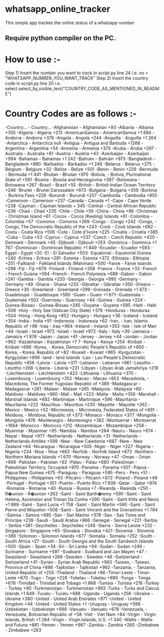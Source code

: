 # whatsapp_online_tracker
This simple app trackes the online status of a whatsapp number

## Require python compiler on the PC.

# How to use :-

Step 1) Insert the number you want to track in script.py line 24 i.e. no = "WHATSAPP_NUMBER_YOU_WANT_TRACK"
Step 2) Insert the country code in script.py line 20 i.e. select.select_by_visible_text("COUNTRY_CODE_AS_MENTIONED_IN_README")


# Country Codes are as follows :-

-Country... - Country...
-Afghanistan - Afghanistan +93
-Albania - Albania +355
-Algeria - Algeria +213
-AmericanSamoa - AmericanSamoa +1 684
-Andorra - Andorra +376
-Angola - Angola +244
-Anguilla - Anguilla +1 264
-Antarctica - Antarctica null
-Antigua - Antigua and Barbuda +1268
-Argentina - Argentina +54
-Armenia - Armenia +374
-Aruba - Aruba +297
-Australia - Australia +61
-Austria - Austria +43
-Azerbaijan - Azerbaijan +994
-Bahamas - Bahamas +1 242
-Bahrain - Bahrain +973
-Bangladesh - Bangladesh +880
-Barbados - Barbados +1 246
-Belarus - Belarus +375
-Belgium - Belgium +32
-Belize - Belize +501
-Benin - Benin +229
-Bermuda - Bermuda +1 441
-Bhutan - Bhutan +975
-Bolivia, - Bolivia, Plurinational State of +591
-Bosnia - Bosnia and Herzegovina +387
-Botswana - Botswana +267
-Brazil - Brazil +55
-British - British Indian Ocean Territory +246
-Brunei - Brunei Darussalam +673
-Bulgaria - Bulgaria +359
-Burkina - Burkina Faso +226
-Burundi - Burundi +257
-Cambodia - Cambodia +855
-Cameroon - Cameroon +237
-Canada - Canada +1
-Cape - Cape Verde +238
-Cayman - Cayman Islands + 345
-Central - Central African Republic +236
-Chad - Chad +235
-Chile - Chile +56
-China - China +86
-Christmas - Christmas Island +61
-Cocos - Cocos (Keeling) Islands +61
-Colombia - Colombia +57
-Comoros - Comoros +269
-Congo - Congo +242
-Congo, - Congo, The Democratic Republic of the +243
-Cook - Cook Islands +682
-Costa - Costa Rica +506
-Cote - Cote d'Ivoire +225
-Croatia - Croatia +385
-Cuba - Cuba +53
-Cyprus - Cyprus +537
-Czech - Czech Republic +420
-Denmark - Denmark +45
-Djibouti - Djibouti +253
-Dominica - Dominica +1 767
-Dominican - Dominican Republic +1 849
-Ecuador - Ecuador +593
-Egypt - Egypt +20
-El - El Salvador +503
-Equatorial - Equatorial Guinea +240
-Eritrea - Eritrea +291
-Estonia - Estonia +372
-Ethiopia - Ethiopia +251
-Falkland - Falkland Islands (Malvinas) +500
-Faroe - Faroe Islands +298
-Fiji - Fiji +679
-Finland - Finland +358
-France - France +33
-French - French Guiana +594
-French - French Polynesia +689
-Gabon - Gabon +241
-Gambia - Gambia +220
-Georgia - Georgia +995
-Germany - Germany +49
-Ghana - Ghana +233
-Gibraltar - Gibraltar +350
-Greece - Greece +30
-Greenland - Greenland +299
-Grenada - Grenada +1 473
-Guadeloupe - Guadeloupe +590
-Guam - Guam +1 671
-Guatemala - Guatemala +502
-Guernsey - Guernsey +44
-Guinea - Guinea +224
-Guinea-Bissau - Guinea-Bissau +245
-Guyana - Guyana +595
-Haiti - Haiti +509
-Holy - Holy See (Vatican City State) +379
-Honduras - Honduras +504
-Hong - Hong Kong +852
-Hungary - Hungary +36
-Iceland - Iceland +354
-India - India +91
-Indonesia - Indonesia +62
-Iran, - Iran, Islamic Republic of +98
-Iraq - Iraq +964
-Ireland - Ireland +353
-Isle - Isle of Man +44
-Israel - Israel +972
-Israel - Israel +972
-Italy - Italy +39
-Jamaica - Jamaica +1 876
-Japan - Japan +81
-Jersey - Jersey +44
-Jordan - Jordan +962
-Kazakhstan - Kazakhstan +7 7
-Kenya - Kenya +254
-Kiribati - Kiribati +686
-Korea, - Korea, Democratic People's Republic of +850
-Korea, - Korea, Republic of +82
-Kuwait - Kuwait +965
-Kyrgyzstan - Kyrgyzstan +996
-land - land Islands 
-Lao - Lao People's Democratic Republic +856
-Latvia - Latvia +371
-Lebanon - Lebanon +961
-Lesotho - Lesotho +266
-Liberia - Liberia +231
-Libyan - Libyan Arab Jamahiriya +218
-Liechtenstein - Liechtenstein +423
-Lithuania - Lithuania +370
-Luxembourg - Luxembourg +352
-Macao - Macao +853
-Macedonia, - Macedonia, The Former Yugoslav Republic of +389
-Madagascar - Madagascar +261
-Malawi - Malawi +265
-Malaysia - Malaysia +60
-Maldives - Maldives +960
-Mali - Mali +223
-Malta - Malta +356
-Marshall - Marshall Islands +692
-Martinique - Martinique +596
-Mauritania - Mauritania +222
-Mauritius - Mauritius +230
-Mayotte - Mayotte +262
-Mexico - Mexico +52
-Micronesia, - Micronesia, Federated States of +691
-Moldova, - Moldova, Republic of +373
-Monaco - Monaco +377
-Mongolia - Mongolia +976
-Montenegro - Montenegro +382
-Montserrat - Montserrat +1664
-Morocco - Morocco +212
-Mozambique - Mozambique +258
-Myanmar - Myanmar +95
-Namibia - Namibia +264
-Nauru - Nauru +674
-Nepal - Nepal +977
-Netherlands - Netherlands +31
-Netherlands - Netherlands Antilles +599
-New - New Caledonia +687
-New - New Zealand +64
-Nicaragua - Nicaragua +505
-Niger - Niger +227
-Nigeria - Nigeria +234
-Niue - Niue +683
-Norfolk - Norfolk Island +672
-Northern - Northern Mariana Islands +1 670
-Norway - Norway +47
-Oman - Oman +968
-Pakistan - Pakistan +92
-Palau - Palau +680
-Palestinian - Palestinian Territory, Occupied +970
-Panama - Panama +507
-Papua - Papua New Guinea +675
-Paraguay - Paraguay +595
-Peru - Peru +51
-Philippines - Philippines +63
-Pitcairn - Pitcairn +872
-Poland - Poland +48
-Portugal - Portugal +351
-Puerto - Puerto Rico +1 939
-Qatar - Qatar +974
-Romania - Romania +40
-Russia - Russia +7
-Rwanda - Rwanda +250
-R�union - R�union +262
-Saint - Saint Barth�lemy +590
-Saint - Saint Helena, Ascension and Tristan Da Cunha +290
-Saint - Saint Kitts and Nevis +1 869
-Saint - Saint Lucia +1 758
-Saint - Saint Martin +590
-Saint - Saint Pierre and Miquelon +508
-Saint - Saint Vincent and the Grenadines +1 784
-Samoa - Samoa +685
-San - San Marino +378
-Sao - Sao Tome and Principe +239
-Saudi - Saudi Arabia +966
-Senegal - Senegal +221
-Serbia - Serbia +381
-Seychelles - Seychelles +248
-Sierra - Sierra Leone +232
-Singapore - Singapore +65
-Slovakia - Slovakia +421
-Slovenia - Slovenia +386
-Solomon - Solomon Islands +677
-Somalia - Somalia +252
-South - South Africa +27
-South - South Georgia and the South Sandwich Islands +500
-Spain - Spain +34
-Sri - Sri Lanka +94
-Sudan - Sudan +249
-Suriname - Suriname +597
-Svalbard - Svalbard and Jan Mayen +47
-Swaziland - Swaziland +268
-Sweden - Sweden +46
-Switzerland - Switzerland +41
-Syrian - Syrian Arab Republic +963
-Taiwan, - Taiwan, Province of China +886
-Tajikistan - Tajikistan +992
-Tanzania, - Tanzania, United Republic of +255
-Thailand - Thailand +66
-Timor-Leste - Timor-Leste +670
-Togo - Togo +228
-Tokelau - Tokelau +690
-Tonga - Tonga +676
-Trinidad - Trinidad and Tobago +1 868
-Tunisia - Tunisia +216
-Turkey - Turkey +90
-Turkmenistan - Turkmenistan +993
-Turks - Turks and Caicos Islands +1 649
-Tuvalu - Tuvalu +688
-Uganda - Uganda +256
-Ukraine - Ukraine +380
-United - United Arab Emirates +971
-United - United Kingdom +44
-United - United States +1
-Uruguay - Uruguay +598
-Uzbekistan - Uzbekistan +998
-Vanuatu - Vanuatu +678
-Venezuela, - Venezuela, Bolivarian Republic of +58
-Viet - Viet Nam +84
-Virgin - Virgin Islands, British +1 284
-Virgin - Virgin Islands, U.S. +1 340
-Wallis - Wallis and Futuna +681
-Yemen - Yemen +967
-Zambia - Zambia +260
-Zimbabwe - Zimbabwe +263
